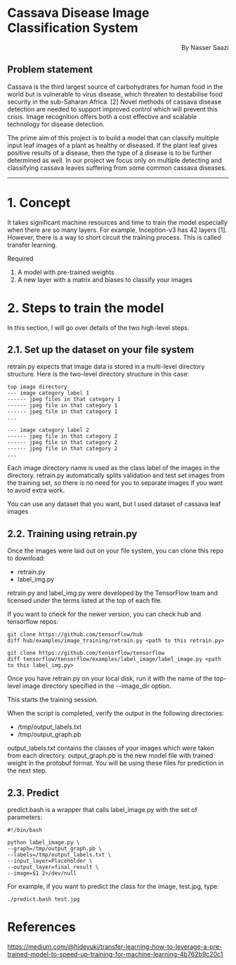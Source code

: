 # Cassava Disease Image Classification System

<div style="text-align:right">By Nasser Saazi</div>

## Problem statement
Cassava is the third largest source of carbohydrates for human food in the world but is vulnerable to virus disease, which threaten to destabilise food security in the sub-Saharan Africa. [2]
Novel methods of cassava disease detection are needed to support improved control which will prevent this crisis. Image recognition offers both a cost effective and scalable technology for disease detection.


The prime aim of this project is to build a model that can classify multiple input leaf images of a plant as healthy or diseased. If the plant leaf gives positive results of a disease, then the type of a disease is to be further determined as well. In our project we focus only on multiple detecting and classifying cassava leaves suffering from some common cassava diseases. 

<hr>



# 1. Concept
It takes significant machine resources and time to train the model especially when there are so many layers.  For example, Inception-v3 has 42 layers [1].  However, there is a way to short circuit the training process. This is called transfer learning.



Required
1. A model with pre-trained weights
1. A new layer with a matrix and biases to classify your images



# 2. Steps to train the model
In this section, I will go over details of the two high-level steps.

## 2.1. Set up the dataset on your file system
retrain.py expects that image data is stored in a multi-level directory structure.  Here is the two-level directory structure in this case:

```
top image directory
--- image category label 1
------ jpeg files in that category 1
------ jpeg file in that category 1
------ jpeg file in that category 1
...

--- image category label 2
------ jpeg file in that category 2
------ jpeg file in that category 2
------ jpeg file in that category 2
...
```


Each image directory name is used as the class label of the images in the directory.
retrain.py automatically splits validation and test set images from the training set, so there is no need for you to separate images if you want to avoid extra work.

You can use any dataset that you want, but I used dataset of cassava leaf images

## 2.2. Training using retrain.py
Once the images were laid out on your file system, you can clone this repo to download:
* retrain.py
* label_img.py

retrain.py and label_img.py were developed by the TensorFlow team and licensed under the terms listed at the top of each file.

If you want to check for the newer version, you can check hub and tensorflow repos:
```
git clone https://github.com/tensorflow/hub
diff hub/examples/image_training/retrain.py <path to this retrain.py>
```

```
git clone https://github.com/tensorflow/tensorflow
diff tensorflow/tensorflow/examples/label_image/label_image.py <path to this label_img.py>
```

Once you have retrain.py on your local disk, run it with the name of the top-level image directory specified in the --image_dir option.

This starts the training session.

When the script is completed, verify the output in the following directories:

* /tmp/output_labels.txt
* /tmp/output_graph.pb

output_labels.txt contains the classes of your images which were taken from each directory.
output_graph.pb is the new model file with trained weight in the protobuf format.  You will be using these files for prediction in the next step.

## 2.3. Predict

predict.bash is a wrapper that calls label_image.py with the set of parameters:
```
#!/bin/bash

python label_image.py \
--graph=/tmp/output_graph.pb \
--labels=/tmp/output_labels.txt \
--input_layer=Placeholder \
--output_layer=final_result \
--image=$1 2>/dev/null
```

For example, if you want to predict the class for the image, test.jpg, type:

```
./predict.bash test.jpg
```

# References
https://medium.com/@hideyuki/transfer-learning-how-to-leverage-a-pre-trained-model-to-speed-up-training-for-machine-learning-4b762b9c20c1




